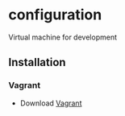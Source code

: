 configuration
=============

Virtual machine for development
## Installation
### Vagrant
- Download [Vagrant](http://downloads.vagrantup.com/)




